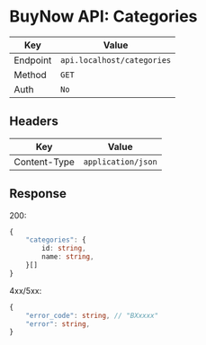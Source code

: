 # BuyNow API: Categories

| Key | Value |
| --- | --- |
| Endpoint | `api.localhost/categories` |
| Method | `GET` |
| Auth | `No` |

## Headers

| Key | Value |
| --- | --- |
| Content-Type | `application/json` |

## Response

200:

```ts
{
    "categories": {
        id: string,
        name: string,
    }[]
}
```

4xx/5xx:

```ts
{   
    "error_code": string, // "BXxxxx"
    "error": string,
}
```
